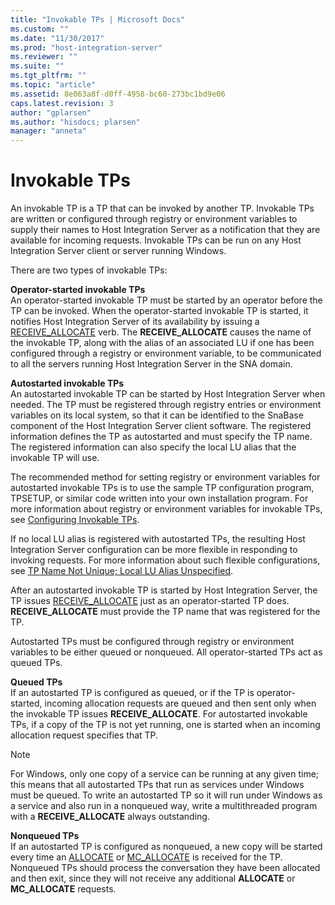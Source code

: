 ```yaml
---
title: "Invokable TPs | Microsoft Docs"
ms.custom: ""
ms.date: "11/30/2017"
ms.prod: "host-integration-server"
ms.reviewer: ""
ms.suite: ""
ms.tgt_pltfrm: ""
ms.topic: "article"
ms.assetid: 8e063a8f-d0ff-4958-bc60-273bc1bd9e06
caps.latest.revision: 3
author: "gplarsen"
ms.author: "hisdocs; plarsen"
manager: "anneta"
---
```

# Invokable TPs
An invokable TP is a TP that can be invoked by another TP. Invokable TPs are written or configured through registry or environment variables to supply their names to Host Integration Server as a notification that they are available for incoming requests. Invokable TPs can be run on any Host Integration Server client or server running Windows.  
  
 There are two types of invokable TPs:  
  
 **Operator-started invokable TPs**  
 An operator-started invokable TP must be started by an operator before the TP can be invoked. When the operator-started invokable TP is started, it notifies Host Integration Server of its availability by issuing a [RECEIVE_ALLOCATE](./receive-allocate1.md) verb. The **RECEIVE_ALLOCATE** causes the name of the invokable TP, along with the alias of an associated LU if one has been configured through a registry or environment variable, to be communicated to all the servers running Host Integration Server in the SNA domain.  
  
 **Autostarted invokable TPs**  
 An autostarted invokable TP can be started by Host Integration Server when needed. The TP must be registered through registry entries or environment variables on its local system, so that it can be identified to the SnaBase component of the Host Integration Server client software. The registered information defines the TP as autostarted and must specify the TP name. The registered information can also specify the local LU alias that the invokable TP will use.  
  
 The recommended method for setting registry or environment variables for autostarted invokable TPs is to use the sample TP configuration program, TPSETUP, or similar code written into your own installation program. For more information about registry or environment variables for invokable TPs, see [Configuring Invokable TPs](../core/configuring-invokable-tps1.md). 
  
 If no local LU alias is registered with autostarted TPs, the resulting Host Integration Server configuration can be more flexible in responding to invoking requests. For more information about such flexible configurations, see [TP Name Not Unique; Local LU Alias Unspecified](../core/tp-name-not-unique;-local-lu-alias-unspecified-sna-2.md).  
  
 After an autostarted invokable TP is started by Host Integration Server, the TP issues [RECEIVE_ALLOCATE](./receive-allocate1.md) just as an operator-started TP does. **RECEIVE_ALLOCATE** must provide the TP name that was registered for the TP.  
  
 Autostarted TPs must be configured through registry or environment variables to be either queued or nonqueued. All operator-started TPs act as queued TPs.  
  
 **Queued TPs**  
 If an autostarted TP is configured as queued, or if the TP is operator-started, incoming allocation requests are queued and then sent only when the invokable TP issues **RECEIVE_ALLOCATE**. For autostarted invokable TPs, if a copy of the TP is not yet running, one is started when an incoming allocation request specifies that TP.  
  
> [!NOTE]
>  For Windows, only one copy of a service can be running at any given time; this means that all autostarted TPs that run as services under Windows must be queued. To write an autostarted TP so it will run under Windows as a service and also run in a nonqueued way, write a multithreaded program with a **RECEIVE_ALLOCATE** always outstanding.  
  
 **Nonqueued TPs**  
 If an autostarted TP is configured as nonqueued, a new copy will be started every time an [ALLOCATE](./allocate2.md) or [MC_ALLOCATE](./mc-allocate2.md) is received for the TP. Nonqueued TPs should process the conversation they have been allocated and then exit, since they will not receive any additional **ALLOCATE** or **MC_ALLOCATE** requests.
